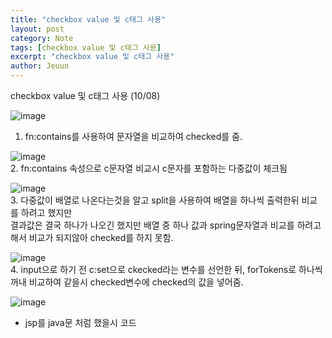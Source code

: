 ```yaml
---
title: "checkbox value 및 c태그 사용"
layout: post
category: Note
tags: [checkbox value 및 c태그 사용]
excerpt: "checkbox value 및 c태그 사용"
author: Jeuun
---
```

checkbox value 및 c태그 사용 (10/08)

![image](https://user-images.githubusercontent.com/57126028/95402374-8051b380-094a-11eb-85ed-198b920e2606.png)<br>
1. fn:contains를 사용하여 문자열을 비교하여 checked를 줌.<br>

![image](https://user-images.githubusercontent.com/57126028/95402452-b42cd900-094a-11eb-8428-f176aa35bb47.png)<br>
2. fn:contains 속성으로 c문자열 비교시 c문자를 포함하는 다중값이 체크됨<br>

![image](https://user-images.githubusercontent.com/57126028/95402470-c3ac2200-094a-11eb-8e57-7ca1f2b25512.png)<br>
3. 다중값이 배열로 나온다는것을 알고 split을 사용하여 배열을 하나씩 출력한뒤 비교를 하려고 했지만 <br>
결과값은 결국 하나가 나오긴 했지만 배열 중 하나 값과 spring문자열과 비교를 하려고 해서 비교가 되지않아 checked를 하지 못함.<br>

![image](https://user-images.githubusercontent.com/57126028/95402576-0968ea80-094b-11eb-9ccd-ce6b8619f480.png)<br>
4. input으로 하기 전 c:set으로 ckecked라는 변수를 선언한 뒤, forTokens로 하나씩 꺼내 비교하여 같을시 checked변수에 checked의 값을 넣어줌. <br>

![image](https://user-images.githubusercontent.com/57126028/95402798-898f5000-094b-11eb-922b-48d568fb3d1b.png)<br>
- jsp를 java문 처럼 했을시 코드<br>





